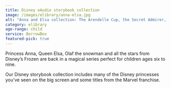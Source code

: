 ```yaml
---
title: Disney eAudio storybook collection
image: /images/elibrary/anna-elsa.jpg
alt: "Anna and Elsa collection: The Arendelle Cup, the Secret Admirer, Return to the Ice Palace, Anna takes charge. Picture is Anna and Elsa on a shed with a dog."
category: elibrary
age-range: child
service: BorrowBox
featured-pick: true
---
```


Princess Anna, Queen Elsa, Olaf the snowman and all the stars from Disney’s Frozen are back in a magical series perfect for children ages six to nine.

Our Disney storybook collection includes many of the Disney princesses you've seen on the big screen and some titles from the Marvel franchise.
